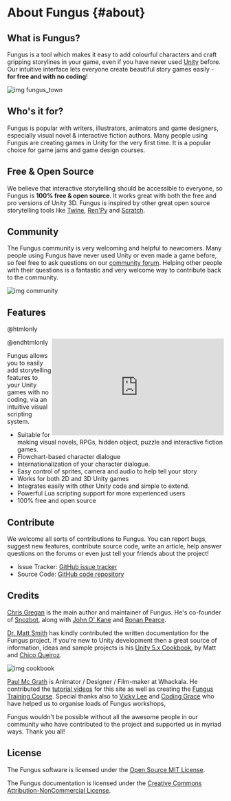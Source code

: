 # About Fungus {#about}

## What is Fungus?

Fungus is a tool which makes it easy to add colourful characters and craft gripping storylines in your game, even if you have never used <a href="http://unity3d.com" target="_blank">Unity</a> before. Our intuitive interface lets everyone create beautiful story games easily - <b>for free and with no coding</b>!

![img fungus_town]

## Who's it for?
Fungus is popular with writers, illustrators, animators and game designers, especially visual novel & interactive fiction authors. Many people using Fungus are creating games in Unity for the very first time. It is a popular choice for game jams and game design courses.

## Free & Open Source

We believe that interactive storytelling should be accessible to everyone, so Fungus is <b>100% free & open source</b>. It works great with both the free and pro versions of Unity 3D. Fungus is inspired by other great open source storytelling tools like [Twine], [Ren'Py] and [Scratch].

## Community

The Fungus community is very welcoming and helpful to newcomers. Many people using Fungus have never used Unity or even made a game before, so feel free to ask questions on our [community forum]. Helping other people with their questions is a fantastic and very welcome way to contribute back to the community.

![img community]

## Features

@htmlonly

<div align="center" style="float:right;">
<iframe width="400" height="225" src="https://youtube.com/embed/kP767dFQaCU?t=5m20s" frameborder="0" allowfullscreen></iframe>
</div>

@endhtmlonly

Fungus allows you to easily add storytelling features to your Unity games with no coding, via an intuitive visual scripting system.

- Suitable for making visual novels, RPGs, hidden object, puzzle and interactive fiction games.
- Flowchart-based character dialogue
- Internationalization of your character dialogue.
- Easy control of sprites, camera and audio to help tell your story
- Works for both 2D and 3D Unity games
- Integrates easily with other Unity code and simple to extend.
- Powerful Lua scripting support for more experienced users
- 100% free and open source

## Contribute

We welcome all sorts of contributions to Fungus. You can report bugs, suggest new features, contribute source code, write an article, help answer questions on the forums or even just tell your friends about the project!

- Issue Tracker: [GitHub issue tracker]
- Source Code: [GitHub code repository]

## Credits

[Chris Gregan] is the main author and maintainer of Fungus. He's co-founder of [Snozbot], along with [John O' Kane] and [Ronan Pearce].

[Dr. Matt Smith] has kindly contributed the written documentation for the Fungus project. If you're new to Unity development then a great source of information, ideas and sample projects is his [Unity 5.x Cookbook], by Matt and [Chico Queiroz].

![img cookbook]

[Paul Mc Grath] is Animator / Designer / Film-maker at Whackala. He contributed the [tutorial videos] for this site as well as creating the [Fungus Training Course]. Special thanks also to [Vicky Lee] and [Coding Grace] who have helped us to organise loads of Fungus workshops,

Fungus wouldn't be possible without all the awesome people in our community who have contributed to the project and supported us in myriad ways. Thank you all!

## License

The Fungus software is licensed under the [Open Source MIT License].

The Fungus documentation is licensed under the [Creative Commons Attribution-NonCommercial License].

[Snozbot]: http://snozbot.com
[Chris Gregan]: http://twitter.com/gofungus
[John O' Kane]: https://twitter.com/johnokane
[Ronan Pearce]: https://twitter.com/ronanpearce
[Vicky Lee]: https://twitter.com/whykay
[Paul Mc Grath]: http://whackala.com
[Coding Grace]: https://www.codinggrace.com
[tutorial videos]: tutorial_videos/index.md
[Fungus Training Course]: training_course/index.md
[FungusGames.com]: http://www.fungusgames.com
[community forum]: http://fungusgames.com/forum
[Twine]: http://twinery.org
[Ren'Py]: https://www.renpy.org
[Scratch]: https://scratch.mit.edu
[GitHub issue tracker]: https://github.com/snozbot/fungus/issues
[GitHub code repository]: https://github.com/snozbot/fungus
[Dr. Matt Smith]: https://github.com/dr-matt-smith/
[Creative Commons Attribution-NonCommercial License]: https://creativecommons.org/licenses/by-nc/3.0/
[Open Source MIT License]: https://github.com/snozbot/fungus/blob/master/LICENSE
[Unity 5.x Cookbook]: https://www.packtpub.com/game-development/unity-5x-cookbook
[Chico Queiroz]: https://www.linkedin.com/in/chicoqueiroz

[img community]: ./about/community.jpeg
[img fungus_town]: ./about/fungus_town.png
[img cookbook]: ./about/B03899_MockupCover_Cookbook.jpg


